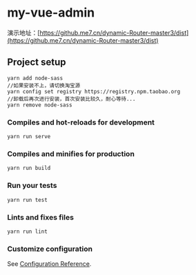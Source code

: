 # my-vue-admin

演示地址：[https://github.me7.cn/dynamic-Router-master3/dist](https://github.me7.cn/dynamic-Router-master3/dist)

## Project setup

```
yarn add node-sass
//如果安装不上，请切换淘宝源
yarn config set registry https://registry.npm.taobao.org
//卸载后再次进行安装，首次安装比较久，耐心等待...
yarn remove node-sass

```

### Compiles and hot-reloads for development

```
yarn run serve
```

### Compiles and minifies for production

```
yarn run build
```

### Run your tests

```
yarn run test
```

### Lints and fixes files

```
yarn run lint
```

### Customize configuration

See [Configuration Reference](https://cli.vuejs.org/zh/guide).

